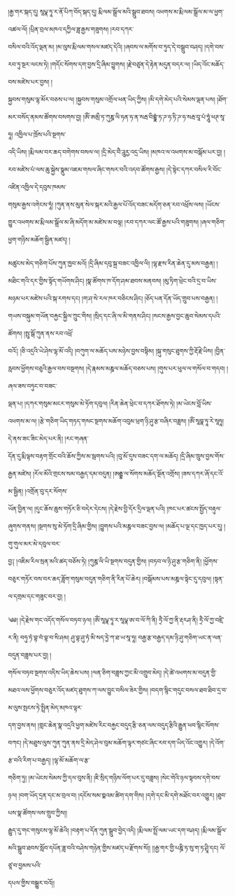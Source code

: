 ﻿  
།རྒྱ་གར་སྐད་དུ། སཱཔྣ་ཏཱ་ར་ནོ་པིཀ་བོད་སྐད་དུ། རྨི་ལམ་སྒྲོལ་མའི་སྒྲུབ་ཐབས། འཕགས་མ་རྨི་ལམ་སྒྲོལ་མ་ལ་ཕྱག་འཚལ་ལོ། །པྲིན་བྲལ་མཁའ་དཀྱིལ་ཟླ་རྒྱས་གཟུགས། །རབ་དཀར་  
བསིལ་བའི་འོད་ལྡན་མ། །མ་ལུས་རྨི་ལམ་གསལ་མཛད་དེའི། །ཞབས་ལ་མགོས་བ་ཏུད་དེ་བསྒྲུབ་བཤད། །དགེ་བས་རབ་ཏུ་སྔར་ལངས་ཏེ། །གདོང་སོགས་དག་བྱས་དྲི་ཞིམ་བྱུགས། །རྗེ་བཙུན་དེ་རྟེན་མདུན་བདར་ལ། །ཡིད་འོང་མཆོད་བས་མཛེས་པར་བྱས། །  
སྐྱབས་གསུམ་ལྷ་མོར་བཅས་པ་ལ། །སྐྱབས་གསུམ་འགྲོལ་ཕན་ཡིད་ཀྱིས། །མི་དགེ་མེད་པའི་སེམས་ལྡན་པས། །ཐོག་མར་བསོད་ནམས་ཚོགས་བསགས་བྱ། །ཨོཾ་ཨམྲྀ་ཏ་ཀུཎྜ་ལི་ཧན་ཧ་ན་སརྦ་བིགྷྣཾ་ཏ་ཌ་ཧ་ཏི་ཌ་ཧ་སརྦ་བཱ་པཾ་ཧཱུཾ་ཕཊ་སཱ་ཧཱ། འཁྱིལ་པ་ཁྲོས་པའི་སྔགས་  
འདི་ཡིས། །རྨི་ལམ་བར་ཆད་བགེགས་བསལ་ལ། །དྲི་མེད་བཻ་ཌཱུརྱ་འདྲ་ཡིས། །མཁའ་ལ་འཕགས་མ་བསྒོམ་པར་བྱ། །རབ་མཛེས་པཾ་ལས་ཆུ་སྐྱེས་སྣུམ་འཇམ་གསལ་ཞིང་གསར་བའི་འདབ་ཚོགས་རྒྱས། །དེ་སྟེང་དཀར་བསིལ་རི་བོང་འཛིན་འཁྱིལ་དེ་དབུས་ཁམས་  
གསུམ་རྒྱས་འགེངས་ཏཱཾ། །ཀུན་ནས་མུན་སེལ་སྐར་མའི་རྒྱལ་པོ་འོད་བཟང་མདོག་ཅན་རབ་འཕྲོས་ལས། །ཡོངས་གྱུར་འཕགས་མ་རྨི་ལམ་སྒྲོལ་མ་ཞི་མདོག་མ་མཛེས་མ་བལྟ། །རབ་དཀར་ལང་ཚོ་རྒྱས་པའི་གཟུགས། །ཞལ་གཅིག་ཕྱག་གཉིས་མཆོག་སྦྱིན་མཛད། །  
  
མཚུངས་མེད་གཅིག་པོས་ཀུན་ཁྱབ་མའོ། །དྲི་ཞིམ་དབུ་སྐྲ་བཟང་འཁྱིལ་ལི། །ལྷ་རྫས་རིན་ཆེན་དུ་མས་བརྒྱན། །མཐིང་གའི་དར་གྱིས་སྟོད་གཡོགས་ཤིང། །སྣ་ཚོགས་ཁ་དོག་ཤམ་ཐབས་མནབས། །མུ་ཏིག་ཕྲེང་བའི་དྲ་བ་ཡིས་  
མཉམ་པར་མཛེས་པའི་སྐ་རགས་དང། །ག་ཤ་སེ་རལ་ཁར་བཅིངས་ཤིང། །ཅོད་པན་དོན་ཡོད་གྲུབ་པས་བརྒྱན། །གཡས་བསྐུམ་གཡོན་བརྐྱང་སྐྱིལ་ཀྲུང་གིས། །སྲིད་དང་ཞི་ལ་མི་གནས་ཤིང། །སངས་རྒྱས་བྱང་ཆུབ་སེམས་དཔའི་ཚོགས། །སྤུ་སྒོ་ཀུན་ནས་རབ་འཕྲོ་  
བའོ༑ །ཅི་འདྲའི་ཡེ་ཤེས་ལྷ་མོ་འདི། །བཀུག་ལ་མཆོད་པས་མཉེས་བྱས་བསྟིམ། །སྐུ་གསུང་ཐུགས་ཀྱི་རྡོ་རྗེ་ཡིས། །བྱིན་རླབས་ཕྱོགས་བཅུའི་རྒྱལ་བས་བསྔགས། །དེ་རྣམས་མཎྜལ་མཆོད་བཅས་པས། །གུས་པར་ཕུལ་ལ་གསོལ་བ་གདབ། །ཞལ་ཟས་བཏུང་བ་བཟང་  
ལྡན་པ། །དཀར་གསུམ་མངར་གསུམ་མེ་ཏོག་དབུལ། །རིན་ཆེན་ཕྲེང་བ་དཀར་ཐོགས་ཏེ། །མ་ཡེངས་བློ་ཡིས་འཕགས་མ་ལ། །རྩེ་གཅིག་ཡིད་གཏད་གསང་སྔགས་མཆོག་འབུམ་ཕྲག་ཉི་ཤུ་རྩ་བཞིར་བཟླས། །ཨོཾ་སཱབྣ་ཏཱ་རེ་སཱཧཱ། དེ་ནས་ཟང་ཟིང་མེད་པར་ནི། །རང་གཞན་  
དོན་དུ་རྨི་ལྟས་བརྟག་གྲོང་བའི་ཆོས་ཀྱིས་མ་སྦགས་པའི། །བུ་མོ་དུས་བཟང་དག་ལ་མཆོད། །དྲི་ཞིམ་ཁྲུས་བྱས་གོས་རྒྱན་མཛེས། །རོལ་མོའི་གྲངས་སམ་བརྒྱད་དམ་བདུན། །ཨརྒྷ་ལ་སོགས་མཆོད་སྔོན་འགྲོས། །ཟས་དཀར་ཞོ་དང་འོ་མ་སྦྱིན། །འགྲོན་བུ་དར་སོགས་  
ཡོན་བྱིན་ལ། །དུང་ཆོས་ཆུས་གཏོར་ཅི་བདེར་དེངས། །དེ་རྗེས་བྱི་དོར་དྲིལ་ལྡན་པའི། །ཁང་པར་ཚངས་སྤྱོད་བརྟུལ་ཞུགས་གནས། །སྔགས་སུ་མེ་ཏོག་དྲི་ཞིམ་གྱིས། །བྱུགས་པའི་མཎྜལ་བཟང་བྱས་ལ། །མཆོད་པ་ལྔ་དང་ཁྱད་པར་དུ། །གུ་གུལ་མར་མེ་དབུལ་བར་  
བྱ༑ །འཇིམ་རིལ་སྲན་མའི་ཚད་བཅོས་ཏེ། །ཀུཎྜ་ལི་ཡི་སྔགས་བདུན་གྱིས། །བཏབ་ལ་ཉི་ཤུ་རྩ་གཅིག་ནི། །ཕྱོགས་བཅུར་གཏོར་བས་བར་ཆད་ཟློག་གསུམ་བདུན་གཅིག་ནི་རིན་པོ་ཆེར། །བསྒོམས་པས་མཎྜལ་སྟེང་དུ་དབུལ། །སྟན་ལ་དགྲམ་དང་གཟུང་བར་བྱ། །  
  
༄༅། །དེ་རྗེས་གང་འདོད་གསོལ་བཏབ་ཉལ། །ཨོཾ་སཱཔྣ་ཏཱ་ར་སཱཔྣ་ཨ་བ་ལོ་ཀི་ནི། ཏྲཻ་ལོ་ཀྱ་ནི་རྡརཤ་ནི། ཏྲཻ་ལོ་ཀྱ་བཛྲི་ར་ནི། བཧུ་ཏཾ་བྷ་བཾ་བྷ་བ་སི་ཤམ། ཤུ་བྷ་ཤུ་ཏཾ་མི་སད་ཏྱེ་ཀ་ཐ་ཡ་སཱ་ཧཱ། བརྒྱ་རྩ་བརྒྱད་དམ་ཉི་ཤུ་གཅིག་ཡང་ན་ལན་བདུན་བཟླས་པར་བྱ། །  
གསོལ་བཏབ་སྔགས་འདིས་ཡིད་ཆེས་པས། །ལན་ཅིག་བཟླས་ཀྱང་མི་འགྲུབ་མེད། །དེ་ཚེ་འཕགས་མ་བདུན་གྱི་མཐའ་ལས་ཕྱོགས་བཅུར་འོད་མཛད་ཐུགས་ཀ་ལས་བྱུང་བསིལ་ཟེར་གྱིས། །བདག་སྙིང་གདུང་བསལ་ཐབ་ཐིབ་དྲ་བ་མ་ལུས་སྤངས་ཏེ་སྤྲིན་མེད་མཁའ་ལྟར་  
དག་བྱས་ནས། །གླང་ཆེན་སྣ་འདྲའི་ཕྱག་མཛེས་རིང་བརྐྱང་བདུད་རྩི་ཅན་ལས་བདུད་རྩིའི་རྒྱུན་ཕབ་སྙིང་སོགས་བཀང། །དེ་མཐུས་ལུས་ཀུན་ཀུན་ནས་དྲི་མེད་ཤེལ་བུམ་མཆོག་ལྟར་གཙང་ཞིང་རབ་དག་ཡིད་འོང་འགྱུར། །དེ་འོག་རྩ་བའི་རིག་པ་བརྒྱད། །ལྷ་མོ་མཆོག་ལ་རྩ་  
གཅིག་ཏུ། །མ་ཡེངས་སེམས་ཀྱི་དལ་བུས་ནི། །ཇི་སྲིད་གཉིས་ལོག་པར་དུ་བཟླས། །སེང་གེའི་ཉལ་སྟབས་དགེ་བས་ཉལ། །བག་ཡོད་དྲན་དང་མ་བྲལ་བ། །དངོས་སམ་བྲྡའམ་ཚིག་དག་གིས། །དགེ་དང་མི་དགེ་མཐོང་བར་འགྱུར། །ཐུབ་པས་སྣ་ཚོགས་ལས་གྲུབ་ཀྱིས།།  
རྒྱུད་དུ་གང་གསུངས་ལྷ་མོ་ཆེའི། །བརྟག་པ་དོན་ཀུན་སྒྲུབ་བྱེད་འདི། །རྨི་ལམ་སྤྲོ་ལམ་ཡང་དག་བཤད། །རྨི་ལམ་སྒྲོལ་མའི་སྒྲུབ་ཐབས་སློབ་དཔོན་ཟླ་བའི་བཤེས་གཉེན་གྱིས་མཛད་པ་རྫོགས་སོ།། །།རྒྱ་གར་གྱི་པཎྜི་ཏ་སུ་ག་ཏ་ཤྲཱི་དང། ལོ་ཙཱ་བ་བྱམས་པའི་  
དཔལ་གྱིས་བསྒྱུར་བའོ།།  
  
  
